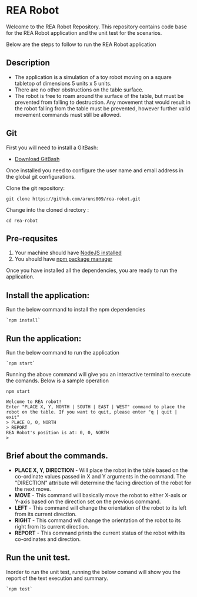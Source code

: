 # REA Robot

Welcome to the REA Robot Repository. This repository contains code base for the REA Robot application and the unit test for the scenarios.

Below are the steps to follow to run the REA Robot application

## Description

- The application is a simulation of a toy robot moving on a square tabletop of dimensions 5 units x 5 units.
- There are no other obstructions on the table surface.
- The robot is free to roam around the surface of the table, but must be prevented from falling to destruction. Any movement that would result in the
  robot falling from the table must be prevented, however further valid movement commands must still be allowed.

## Git

First you will need to install a GitBash:

- [Download GitBash](https://git-scm.com/downloads)

Once installed you need to configure the user name and email address in the global git configurations.

Clone the git repository:

```
git clone https://github.com/aruns009/rea-robot.git
```

Change into the cloned directory :

```
cd rea-robot
```
## Pre-requsites 

1. Your machine should have [NodeJS installed](https://nodejs.org/en/download/)
2. You should have [npm package manager](https://www.npmjs.com/get-npm) 

Once you have installed all the dependencies, you are ready to run the application.


## Install the application:

Run the below command to install the npm dependencies

```
`npm install`
```

## Run the application:

Run the below command to run the application

```
`npm start`
```

Running the above command will give you an interactive terminal to execute the comands. Below is a sample operation

```
npm start

Welcome to REA robot! 
Enter "PLACE X, Y, NORTH | SOUTH | EAST | WEST" command to place the robot on the table. If you want to quit, please enter "q | quit | exit"
> PLACE 0, 0, NORTH
> REPORT
REA Robot's position is at: 0, 0, NORTH
> 

```

## Brief about the commands.
- **PLACE X, Y, DIRECTION** - Will place the robot in the table based on the co-ordinate values passed in X and Y arguments in the command. The "DIRECTION" attribute will determine the facing direction of the robot for the next move.
- **MOVE** - This command will basically move the robot to either X-axis or Y-axis based on the direction set on the previous command.
- **LEFT** - This command will change the orientation of the robot to its left from its current direction.
- **RIGHT** - This command will change the orientation of the robot to its right from its current direction.
- **REPORT** - This command prints the current status of the robot with its co-ordinates and direction.

## Run the unit test.
Inorder to run the unit test, running the below comand will show you the report of the text execution and summary.
```
`npm test`
```